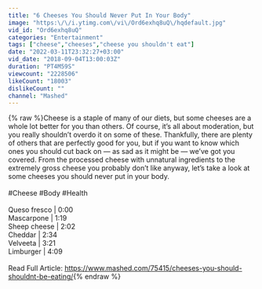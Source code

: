 ```yaml
---
title: "6 Cheeses You Should Never Put In Your Body"
image: "https:\/\/i.ytimg.com\/vi\/Ord6exhq8uQ\/hqdefault.jpg"
vid_id: "Ord6exhq8uQ"
categories: "Entertainment"
tags: ["cheese","cheeses","cheese you shouldn't eat"]
date: "2022-03-11T23:32:27+03:00"
vid_date: "2018-09-04T13:00:03Z"
duration: "PT4M59S"
viewcount: "2228506"
likeCount: "18003"
dislikeCount: ""
channel: "Mashed"
---
```

{% raw %}Cheese is a staple of many of our diets, but some cheeses are a whole lot better for you than others. Of course, it’s all about moderation, but you really shouldn’t overdo it on some of these. Thankfully, there are plenty of others that are perfectly good for you, but if you want to know which ones you should cut back on — as sad as it might be — we’ve got you covered. From the processed cheese with unnatural ingredients to the extremely gross cheese you probably don’t like anyway, let’s take a look at some cheeses you should never put in your body.<br /><br />#Cheese #Body #Health <br /><br />Queso fresco | 0:00<br />Mascarpone | 1:19<br />Sheep cheese | 2:02<br />Cheddar | 2:34<br />Velveeta | 3:21<br />Limburger | 4:09<br /><br />Read Full Article: <a rel="nofollow" target="blank" href="https://www.mashed.com/75415/cheeses-you-should-shouldnt-be-eating/">https://www.mashed.com/75415/cheeses-you-should-shouldnt-be-eating/</a>{% endraw %}
